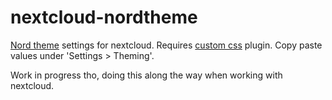# nextcloud-nordtheme
[Nord theme](https://www.nordtheme.com) settings for nextcloud. Requires [custom css](https://apps.nextcloud.com/apps/theming_customcss) plugin.
Copy paste values under 'Settings > Theming'.

Work in progress tho, doing this along the way when working with nextcloud.
